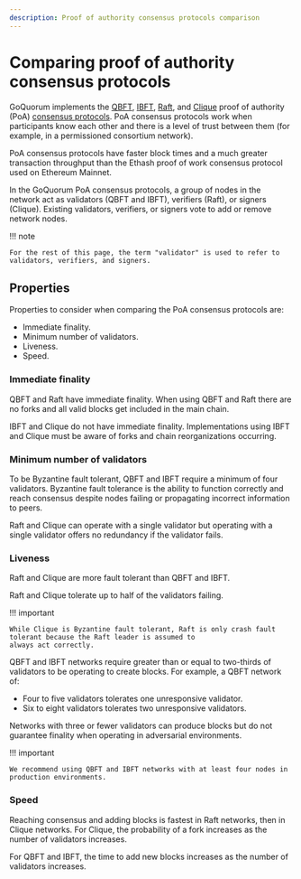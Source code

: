 ```yaml
---
description: Proof of authority consensus protocols comparison
---
```


# Comparing proof of authority consensus protocols

GoQuorum implements the [QBFT](../../configure-and-manage/configure/consensus-protocols/qbft.md),
[IBFT](../../configure-and-manage/configure/consensus-protocols/ibft.md),
[Raft](../../configure-and-manage/configure/consensus-protocols/raft.md), and
[Clique](../../configure-and-manage/configure/consensus-protocols/clique.md)
proof of authority (PoA) [consensus protocols](index.md).
PoA consensus protocols work when participants know each other and there is a level of trust between them (for example,
in a permissioned consortium network).

PoA consensus protocols have faster block times and a much greater transaction throughput than the Ethash proof of work
consensus protocol used on Ethereum Mainnet.

In the GoQuorum PoA consensus protocols, a group of nodes in the network act as validators (QBFT and IBFT), verifiers (Raft),
or signers (Clique).
Existing validators, verifiers, or signers vote to add or remove network nodes.

!!! note

    For the rest of this page, the term "validator" is used to refer to validators, verifiers, and signers.

## Properties

Properties to consider when comparing the PoA consensus protocols are:

* Immediate finality.
* Minimum number of validators.
* Liveness.
* Speed.

### Immediate finality

QBFT and Raft have immediate finality.
When using QBFT and Raft there are no forks and all valid blocks get included in the main chain.

IBFT and Clique do not have immediate finality.
Implementations using IBFT and Clique must be aware of forks and chain reorganizations occurring.

### Minimum number of validators

To be Byzantine fault tolerant, QBFT and IBFT require a minimum of four validators.
Byzantine fault tolerance is the ability to function correctly and reach consensus despite nodes failing or propagating
incorrect information to peers.

Raft and Clique can operate with a single validator but operating with a single validator offers no redundancy if the
validator fails.

### Liveness

Raft and Clique are more fault tolerant than QBFT and IBFT.

Raft and Clique tolerate up to half of the validators failing.

!!! important

    While Clique is Byzantine fault tolerant, Raft is only crash fault tolerant because the Raft leader is assumed to
    always act correctly.

QBFT and IBFT networks require greater than or equal to two-thirds of validators to be operating to create blocks.
For example, a QBFT network of:

* Four to five validators tolerates one unresponsive validator.
* Six to eight validators tolerates two unresponsive validators.

Networks with three or fewer validators can produce blocks but do not guarantee finality when operating in adversarial environments.

!!! important

    We recommend using QBFT and IBFT networks with at least four nodes in production environments.

### Speed

Reaching consensus and adding blocks is fastest in Raft networks, then in Clique networks.
For Clique, the probability of a fork increases as the number of validators increases.

For QBFT and IBFT, the time to add new blocks increases as the number of validators increases.
